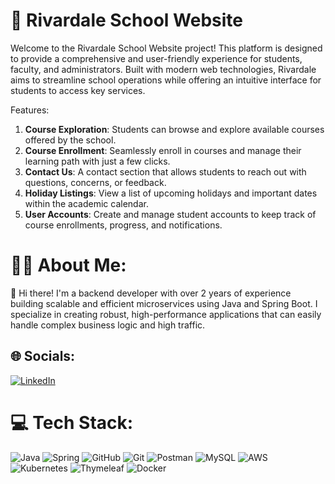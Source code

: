 # 💫  Rivardale School Website
Welcome to the Rivardale School Website project! This platform is designed to provide a comprehensive and user-friendly experience for students, faculty, and administrators. Built with modern web technologies, Rivardale aims to streamline school operations while offering an intuitive interface for students to access key services.

Features:
1. **Course Exploration**: Students can browse and explore available courses offered by the school.
2. **Course Enrollment**: Seamlessly enroll in courses and manage their learning path with just a few clicks.
3. **Contact Us**: A contact section that allows students to reach out with questions, concerns, or feedback.
4. **Holiday Listings**: View a list of upcoming holidays and important dates within the academic calendar.
5. **User Accounts**: Create and manage student accounts to keep track of course enrollments, progress, and notifications.


# 🙋‍♂️ About Me:
👋 Hi there! I'm a backend developer with over 2 years of experience building scalable and efficient microservices using Java and Spring Boot. I specialize in creating robust, high-performance applications that can easily handle complex business logic and high traffic.


## 🌐 Socials:
[![LinkedIn](https://img.shields.io/badge/LinkedIn-%230077B5.svg?logo=linkedin&logoColor=white)](https://linkedin.com/in/newaldewangan) 

# 💻 Tech Stack:
![Java](https://img.shields.io/badge/java-%23ED8B00.svg?style=for-the-badge&logo=openjdk&logoColor=white) ![Spring](https://img.shields.io/badge/spring-%236DB33F.svg?style=for-the-badge&logo=spring&logoColor=white) ![GitHub](https://img.shields.io/badge/github-%23121011.svg?style=for-the-badge&logo=github&logoColor=white) ![Git](https://img.shields.io/badge/git-%23F05033.svg?style=for-the-badge&logo=git&logoColor=white) ![Postman](https://img.shields.io/badge/Postman-FF6C37?style=for-the-badge&logo=postman&logoColor=white) ![MySQL](https://img.shields.io/badge/mysql-4479A1.svg?style=for-the-badge&logo=mysql&logoColor=white) ![AWS](https://img.shields.io/badge/AWS-%23FF9900.svg?style=for-the-badge&logo=amazon-aws&logoColor=white) ![Kubernetes](https://img.shields.io/badge/kubernetes-%23326ce5.svg?style=for-the-badge&logo=kubernetes&logoColor=white) ![Thymeleaf](https://img.shields.io/badge/Thymeleaf-%23005C0F.svg?style=for-the-badge&logo=Thymeleaf&logoColor=white) ![Docker](https://img.shields.io/badge/docker-%230db7ed.svg?style=for-the-badge&logo=docker&logoColor=white)

<!-- Proudly created with GPRM ( https://gprm.itsvg.in ) -->
